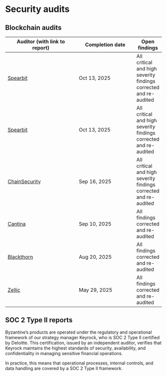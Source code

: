 # Security audits

## Blockchain audits

<table><thead><tr><th width="227.79296875">Auditor (with link to report)</th><th width="180.1640625">Completion date</th><th>Open findings</th></tr></thead><tbody><tr><td><a href="https://github.com/Byzantine-Finance/credit-vault-v2/blob/main/audits/2025-08-11-spearbit.pdf">Spearbit</a></td><td>Oct 13, 2025</td><td>All critical and high severity findings corrected and re-audited</td></tr><tr><td><a href="https://github.com/Byzantine-Finance/credit-vault-v2/blob/main/audits/2025-05-19-spearbit.pdf">Spearbit</a></td><td>Oct 13, 2025</td><td>All critical and high severity findings corrected and re-audited</td></tr><tr><td><a href="https://github.com/Byzantine-Finance/credit-vault-v2/blob/main/audits/2025-09-15-chainsecurity.pdf">ChainSecurity</a></td><td>Sep 16, 2025</td><td>All critical and high severity findings corrected and re-audited</td></tr><tr><td><a href="https://github.com/Byzantine-Finance/credit-vault-v2/blob/main/audits/adapters/CompoundV3%20and%20ERC4626Merkl%20Adapters%20-%20Cantina%20-%20Sept%202025.pdf">Cantina</a></td><td>Sep 10, 2025</td><td>All findings corrected and re-audited</td></tr><tr><td><a href="https://github.com/Byzantine-Finance/credit-vault-v2/blob/main/audits/2025-09-15-blackthorn.pdf">Blackthorn</a></td><td>Aug 20, 2025</td><td>All findings corrected and re-audited</td></tr><tr><td><a href="https://github.com/Byzantine-Finance/credit-vault-v2/blob/main/audits/2025-07-15-zellic.pdf">Zellic</a></td><td>May 29, 2025</td><td>All findings corrected and re-audited</td></tr></tbody></table>

## SOC 2 Type II reports

Byzantine’s products are operated under the regulatory and operational framework of our strategy manager Keyrock, who is SOC 2 Type II certified by Deloitte. This certification, issued by an independent auditor, verifies that Keyrock maintains the highest standards of security, availability, and confidentiality in managing sensitive financial operations.

In practice, this means that operational processes, internal controls, and data handling are covered by a SOC 2 Type II framework.
